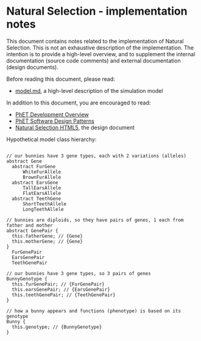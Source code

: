 # Natural Selection - implementation notes

This document contains notes related to the implementation of Natural Selection. 
This is not an exhaustive description of the implementation.  The intention is 
to provide a high-level overview, and to supplement the internal documentation 
(source code comments) and external documentation (design documents).  

Before reading this document, please read:
* [model.md](https://github.com/phetsims/natural-selection/blob/master/doc/model.md), a high-level description of the simulation model

In addition to this document, you are encouraged to read: 
* [PhET Development Overview](https://github.com/phetsims/phet-info/blob/master/doc/phet-development-overview.md)  
* [PhET Software Design Patterns](https://github.com/phetsims/phet-info/blob/master/doc/phet-software-design-patterns.md)
* [Natural Selection HTML5](https://docs.google.com/document/d/16C5TPL9LfK7JgYbo_NOP80FM5kOvCx2tMkvsZH4leQU/edit#), the design document


Hypothetical model class hierarchy:
```  

// our bunnies have 3 gene types, each with 2 variations (alleles)
abstract Gene
  abstract FurGene
      WhiteFurAllele
      BrownFurAllele
  abstract EarsGene
      TallEarsAllele
      FlatEarsAllele
  abstract TeethGene
      ShortTeethAllele
      LongTeethAllele
        
// bunnies are diploids, so they have pairs of genes, 1 each from father and mother
abstract GenePair { 
  this.fatherGene; // {Gene} 
  this.motherGene; // {Gene}
}
  FurGenePair 
  EarsGenePair
  TeethGenePair
        
// our bunnies have 3 gene types, so 3 pairs of genes
BunnyGenotype {
  this.furGenePair; // {FurGenePair}
  this.earsGenePair; // {EarsGenePair}
  this.teethGenePair; // {TeethGenePair}
}

// how a bunny appears and functions (phenotype) is based on its genotype
Bunny {
  this.genotype; // {BunnyGenotype}
} 
```
